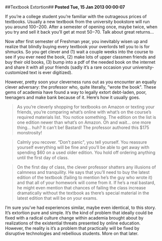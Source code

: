##Textbook Extortion##
**Posted Tue, 15 Jan 2013 00:00:07**

If you’re a college student you’re familiar with the outrageous prices of textbooks. Usually a new textbook from the university bookstore will run you around $100-$200. After a semester of opening once, maybe twice, when you try and sell it back you’ll get at most $50-$70. Talk about great returns…

Now after first semester of Freshman year, you inevitably wisen up and realize that blindly buying every textbook your overlords tell you to is for shmucks. So you get clever and (1) wait a couple weeks into the course to see if you ever need the book, (2) make lots of upper classmen friends and buy their old books, (3) bump into a pdf of the needed book on the internet and share it with all your friends (sadly it’s a rare occasion your university-customized text is ever digitized).

However, pretty soon your cleverness runs out as you encounter an equally clever adversary: the professor who, quite literally, “wrote the book". These gems of academia have found a way to legally extort debt-laden, poor, teenagers and make bank because of it. Here’s how it usually goes.

>    As you’re cleverly shopping for textbooks on Amazon or texting your friends, you’re comparing what’s online with what’s on the course’s required materials list. You notice something. The edition on the list is one edition newer than what’s on Amazon. Oh and wait… one more thing… huh? It can’t be! Bastard! The professor authored this $175 monstrosity!

>    Calmly you recover. “Don’t panic", you tell yourself. You reassure yourself everything will be fine and you’ll be able to get away with spending $60 on a used older edition. You hold off ordering anything until the first day of class.

>    On the first day of class, the clever professor shatters any illusions of calmness and tranquility. He says that you’ll need to buy the latest edition of the textbook (failing to mention he’s the guy who wrote it) and that all of your homework will come from it. If he’s a real bastard, he might even mention that chances of failing the class increase dramatically without the textbook as there’s special material in the latest edition that will be on your exams.

I’m sure you’ve had experiences similar, maybe even identical, to this story. It’s extortion pure and simple. It’s the kind of problem that ideally could be fixed with a radical culture change within academia brought about by realizations of the existential threats presented by online education. However, the reality is it’s a problem that practically will be fixed by disruptive technologies and rebellious students. More on that later.